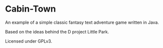 # Cabin-Town
An example of a simple classic fantasy text adventure game written in Java.

Based on the ideas behind the D project Little Park.

Licensed under GPLv3.
